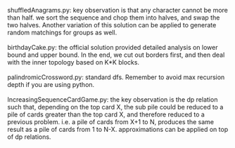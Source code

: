 shuffledAnagrams.py: key observation is that any character cannot be more than half. we sort the sequence and chop them into halves, and swap the two halves.  Another variation of this solution can be applied to generate random matchings for groups as well. <br /><br >
birthdayCake.py: the official solution provided detailed analysis on lower bound and upper bound. In the end, we cut out borders first, and then deal with the inner topology based on K\*K blocks. <br /><br />
palindromicCrossword.py: standard dfs. Remember to avoid max recursion depth if you are using python. <br /><br />
IncreasingSequenceCardGame.py: the key observation is the dp relation such that, depending on the top card X, the sub pile could be reduced to a pile of cards greater than the top card X, and therefore reduced to a previous problem. i.e. a pile of cards from X+1 to N, produces the same result as a pile of cards from 1 to N-X. approximations can be applied on top of dp relations. <br /><br />
